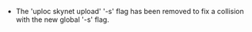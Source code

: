 - The 'uploc skynet upload' '-s' flag has been removed to fix a collision with the new global '-s' flag.
